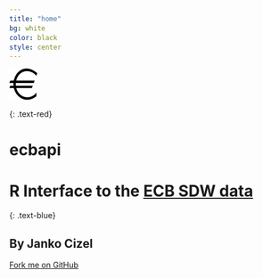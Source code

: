 ```yaml
---
title: "home"
bg: white
color: black
style: center
---
```



<span>
<img src="img/euro.png" width="10%"> 
</span>

{: .text-red}
# ecbapi #

# R Interface to the [ECB SDW data](http://sdw.ecb.europa.eu) #

{: .text-blue}
## By Janko Cizel

<!-- <span class="fa-stack subtlecircle" style="font-size:100px; background:rgba(255,166,0,0.1)"> -->
<!--   <i class="fa fa-circle fa-stack-2x text-white"></i> -->
<!--   <i class="fa fa-bicycle fa-stack-1x text-orange"></i> -->
<!-- </span> -->


<span id="forkongithub">
  <a href="{{ site.source_link }}" class="bg-blue">
    Fork me on GitHub
  </a>
</span>
